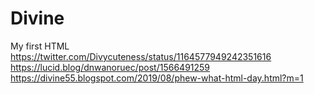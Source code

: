 # Divine
My first HTML
https://twitter.com/Divycuteness/status/1164577949242351616
https://lucid.blog/dnwanoruec/post/1566491259
https://divine55.blogspot.com/2019/08/phew-what-html-day.html?m=1
